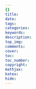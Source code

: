 ```yaml
---
{}
title:
date:
tags:
categories:
keywords:
description:
top_img:
comments:
cover:
toc:
toc_number:
copyright:
mathjax:
katex:
hide:
---
```

